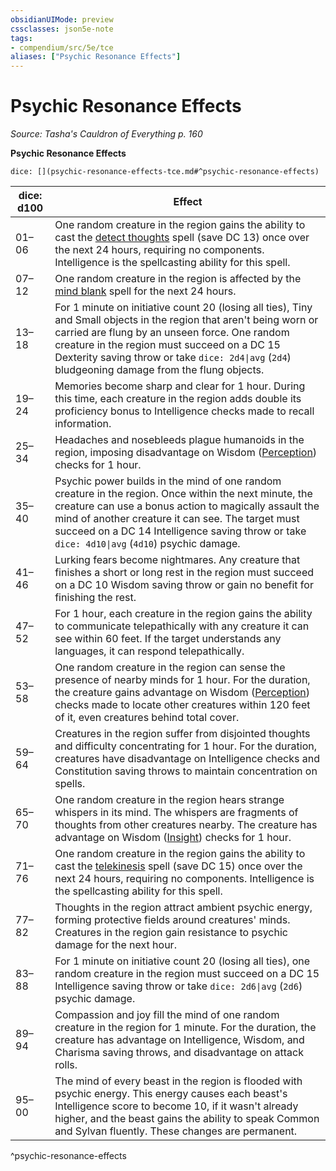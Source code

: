 ```yaml
---
obsidianUIMode: preview
cssclasses: json5e-note
tags:
- compendium/src/5e/tce
aliases: ["Psychic Resonance Effects"]
---
```

# Psychic Resonance Effects
*Source: Tasha's Cauldron of Everything p. 160* 

**Psychic Resonance Effects**

`dice: [](psychic-resonance-effects-tce.md#^psychic-resonance-effects)`

| dice: d100 | Effect |
|------------|--------|
| 01–06 | One random creature in the region gains the ability to cast the [detect thoughts](compendium/spells/detect-thoughts.md) spell (save DC 13) once over the next 24 hours, requiring no components. Intelligence is the spellcasting ability for this spell. |
| 07–12 | One random creature in the region is affected by the [mind blank](compendium/spells/mind-blank.md) spell for the next 24 hours. |
| 13–18 | For 1 minute on initiative count 20 (losing all ties), Tiny and Small objects in the region that aren't being worn or carried are flung by an unseen force. One random creature in the region must succeed on a DC 15 Dexterity saving throw or take `dice: 2d4\|avg` (`2d4`) bludgeoning damage from the flung objects. |
| 19–24 | Memories become sharp and clear for 1 hour. During this time, each creature in the region adds double its proficiency bonus to Intelligence checks made to recall information. |
| 25–34 | Headaches and nosebleeds plague humanoids in the region, imposing disadvantage on Wisdom ([Perception](/compendium/rules/skills.md#Perception)) checks for 1 hour. |
| 35–40 | Psychic power builds in the mind of one random creature in the region. Once within the next minute, the creature can use a bonus action to magically assault the mind of another creature it can see. The target must succeed on a DC 14 Intelligence saving throw or take `dice: 4d10\|avg` (`4d10`) psychic damage. |
| 41–46 | Lurking fears become nightmares. Any creature that finishes a short or long rest in the region must succeed on a DC 10 Wisdom saving throw or gain no benefit for finishing the rest. |
| 47–52 | For 1 hour, each creature in the region gains the ability to communicate telepathically with any creature it can see within 60 feet. If the target understands any languages, it can respond telepathically. |
| 53–58 | One random creature in the region can sense the presence of nearby minds for 1 hour. For the duration, the creature gains advantage on Wisdom ([Perception](/compendium/rules/skills.md#Perception)) checks made to locate other creatures within 120 feet of it, even creatures behind total cover. |
| 59–64 | Creatures in the region suffer from disjointed thoughts and difficulty concentrating for 1 hour. For the duration, creatures have disadvantage on Intelligence checks and Constitution saving throws to maintain concentration on spells. |
| 65–70 | One random creature in the region hears strange whispers in its mind. The whispers are fragments of thoughts from other creatures nearby. The creature has advantage on Wisdom ([Insight](/compendium/rules/skills.md#Insight)) checks for 1 hour. |
| 71–76 | One random creature in the region gains the ability to cast the [telekinesis](compendium/spells/telekinesis.md) spell (save DC 15) once over the next 24 hours, requiring no components. Intelligence is the spellcasting ability for this spell. |
| 77–82 | Thoughts in the region attract ambient psychic energy, forming protective fields around creatures' minds. Creatures in the region gain resistance to psychic damage for the next hour. |
| 83–88 | For 1 minute on initiative count 20 (losing all ties), one random creature in the region must succeed on a DC 15 Intelligence saving throw or take `dice: 2d6\|avg` (`2d6`) psychic damage. |
| 89–94 | Compassion and joy fill the mind of one random creature in the region for 1 minute. For the duration, the creature has advantage on Intelligence, Wisdom, and Charisma saving throws, and disadvantage on attack rolls. |
| 95–00 | The mind of every beast in the region is flooded with psychic energy. This energy causes each beast's Intelligence score to become 10, if it wasn't already higher, and the beast gains the ability to speak Common and Sylvan fluently. These changes are permanent. |
^psychic-resonance-effects